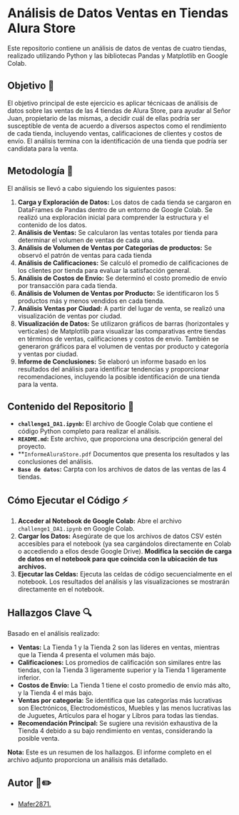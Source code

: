 # Análisis de Datos Ventas en Tiendas Alura Store

Este repositorio contiene un análisis de datos de ventas de cuatro tiendas, realizado utilizando Python y las bibliotecas Pandas y Matplotlib en Google Colab.

## Objetivo :dart:

El objetivo principal de este ejercicio es aplicar técnicaas de análisis de datos sobre las ventas de las 4 tiendas de Alura Store, para ayudar al Señor Juan, propietario de las mismas, a decidir cuál de ellas podría ser susceptible de venta de acuerdo a diversos aspectos como el rendimiento de cada tienda, incluyendo ventas, calificaciones de clientes y costos de envío. El análisis termina con la identificación de una tienda que podría ser candidata para la venta.

## Metodología :bookmark_tabs:

El análisis se llevó a cabo siguiendo los siguientes pasos:

1.  **Carga y Exploración de Datos:** Los datos de cada tienda se cargaron en DataFrames de Pandas dentro de un entorno de Google Colab. Se realizó una exploración inicial para comprender la estructura y el contenido de los datos.
2.  **Análisis de Ventas:** Se calcularon las ventas totales por tienda para determinar el volumen de ventas de cada una.
3.  **Análisis de Volumen de Ventas por Categorias de productos:** Se observó el patrón de ventas para cada tienda
4.  **Análisis de Calificaciones:** Se calculó el promedio de calificaciones de los clientes por tienda para evaluar la satisfacción general.
5.  **Análisis de Costos de Envío:** Se determinó el costo promedio de envío por transacción para cada tienda.
7.  **Análisis de Volumen de Ventas por Producto:** Se identificaron los 5 productos más y menos vendidos en cada tienda.
8.  **Análisis Ventas por Ciudad:** A partir del lugar de venta, se realizó una visualización de ventas por ciudad.
9.  **Visualización de Datos:** Se utilizaron gráficos de barras (horizontales y verticales) de Matplotlib para visualizar las comparativas entre tiendas en términos de ventas, calificaciones y costos de envío. También se generaron gráficos para el volumen de ventas por producto y categoría y ventas por ciudad.
10.  **Informe de Conclusiones:** Se elaboró un informe basado en los resultados del análisis para identificar tendencias y proporcionar recomendaciones, incluyendo la posible identificación de una tienda para la venta.

## Contenido del Repositorio :file_folder:

* **`challenge1_DA1.ipynb`:** El archivo de Google Colab que contiene el código Python completo para realizar el análisis. 
* **`README.md`:** Este archivo, que proporciona una descripción general del proyecto.
* **`InformeAluraStore.pdf` Documentos que presenta los resultados y las conclusiones del análisis.
* **`Base de datos`:** Carpta con los archivos de datos de las ventas de las 4 tiendas.

## Cómo Ejecutar el Código :zap:

1.  **Acceder al Notebook de Google Colab:** Abre el archivo `challenge1_DA1.ipynb` en Google Colab.
2.  **Cargar los Datos:** Asegúrate de que los archivos de datos CSV estén accesibles para el notebook (ya sea cargándolos directamente en Colab o accediendo a ellos desde Google Drive). **Modifica la sección de carga de datos en el notebook para que coincida con la ubicación de tus archivos.**
3.  **Ejecutar las Celdas:** Ejecuta las celdas de código secuencialmente en el notebook. Los resultados del análisis y las visualizaciones se mostrarán directamente en el notebook.

## Hallazgos Clave :mag:

Basado en el análisis realizado:

* **Ventas:** La Tienda 1 y la Tienda 2 son las líderes en ventas, mientras que la Tienda 4 presenta el volumen más bajo.
* **Calificaciones:** Los promedios de calificación son similares entre las tiendas, con la Tienda 3 ligeramente superior y la Tienda 1 ligeramente inferior.
* **Costos de Envío:** La Tienda 1 tiene el costo promedio de envío más alto, y la Tienda 4 el más bajo.
* **Ventas por categoria:** Se identifica que las categorías más lucrativas son Electrónicos, Electrodomésticos, Muebles y las menos lucrativas las de Juguetes, Artículos para el hogar y Libros para todas las tiendas.
* **Recomendación Principal:** Se sugiere una revisión exhaustiva de la Tienda 4 debido a su bajo rendimiento en ventas, considerando la posible venta.

**Nota:** Este es un resumen de los hallazgos. El informe completo en el archivo adjunto proporciona un análisis más detallado.

## Autor :scroll::pencil2:

- [Mafer2871.](https://github.com/mafer2871)

